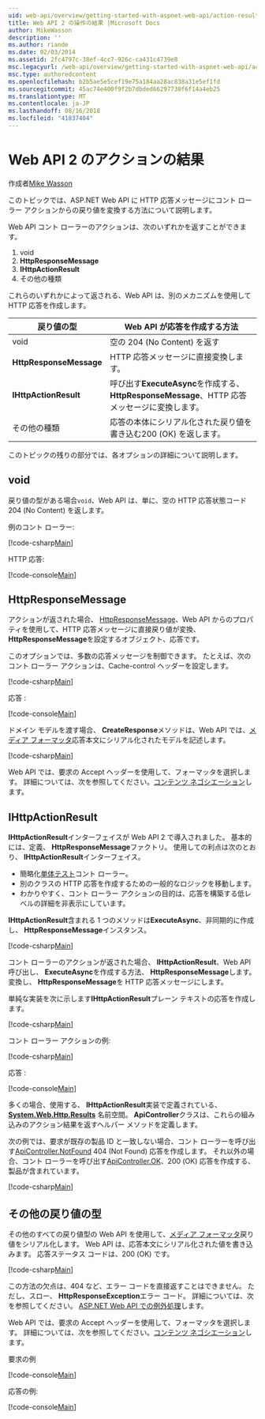 ```yaml
---
uid: web-api/overview/getting-started-with-aspnet-web-api/action-results
title: Web API 2 の操作の結果 |Microsoft Docs
author: MikeWasson
description: ''
ms.author: riande
ms.date: 02/03/2014
ms.assetid: 2fc4797c-38ef-4cc7-926c-ca431c4739e8
msc.legacyurl: /web-api/overview/getting-started-with-aspnet-web-api/action-results
msc.type: authoredcontent
ms.openlocfilehash: b2b5ae5e5cef19e75a184aa28ac838a31e5ef1fd
ms.sourcegitcommit: 45ac74e400f9f2b7dbded66297730f6f14a4eb25
ms.translationtype: MT
ms.contentlocale: ja-JP
ms.lasthandoff: 08/16/2018
ms.locfileid: "41837404"
---
```

<a name="action-results-in-web-api-2"></a>Web API 2 のアクションの結果
====================
作成者[Mike Wasson](https://github.com/MikeWasson)

このトピックでは、ASP.NET Web API に HTTP 応答メッセージにコント ローラー アクションからの戻り値を変換する方法について説明します。

Web API コント ローラーのアクションは、次のいずれかを返すことができます。

1. void
2. **HttpResponseMessage**
3. **IHttpActionResult**
4. その他の種類

これらのいずれかによって返される、Web API は、別のメカニズムを使用して HTTP 応答を作成します。

| 戻り値の型 | Web API が応答を作成する方法 |
| --- | --- |
| void | 空の 204 (No Content) を返す |
| **HttpResponseMessage** | HTTP 応答メッセージに直接変換します。 |
| **IHttpActionResult** | 呼び出す**ExecuteAsync**を作成する、 **HttpResponseMessage**、HTTP 応答メッセージに変換します。 |
| その他の種類 | 応答の本体にシリアル化された戻り値を書き込む200 (OK) を返します。 |

このトピックの残りの部分では、各オプションの詳細について説明します。

## <a name="void"></a>void

戻り値の型がある場合`void`、Web API は、単に、空の HTTP 応答状態コード 204 (No Content) を返します。

例のコント ローラー:

[!code-csharp[Main](action-results/samples/sample1.cs)]

HTTP 応答:

[!code-console[Main](action-results/samples/sample2.cmd)]

## <a name="httpresponsemessage"></a>HttpResponseMessage

アクションが返された場合、 [HttpResponseMessage](https://msdn.microsoft.com/library/system.net.http.httpresponsemessage.aspx)、Web API からのプロパティを使用して、HTTP 応答メッセージに直接戻り値が変換、 **HttpResponseMessage**を設定するオブジェクト、応答です。

このオプションでは、多数の応答メッセージを制御できます。 たとえば、次のコント ローラー アクションは、Cache-control ヘッダーを設定します。

[!code-csharp[Main](action-results/samples/sample3.cs)]

応答 :

[!code-console[Main](action-results/samples/sample4.cmd?highlight=2)]

ドメイン モデルを渡す場合、 **CreateResponse**メソッドは、Web API では、[メディア フォーマッタ](../formats-and-model-binding/media-formatters.md)応答本文にシリアル化されたモデルを記述します。

[!code-csharp[Main](action-results/samples/sample5.cs)]

Web API では、要求の Accept ヘッダーを使用して、フォーマッタを選択します。 詳細については、次を参照してください。[コンテンツ ネゴシエーション](../formats-and-model-binding/content-negotiation.md)します。

## <a name="ihttpactionresult"></a>IHttpActionResult

**IHttpActionResult**インターフェイスが Web API 2 で導入されました。 基本的には、定義、 **HttpResponseMessage**ファクトリ。 使用しての利点は次のとおり、 **IHttpActionResult**インターフェイス。

- 簡略化[単体テスト](../testing-and-debugging/unit-testing-controllers-in-web-api.md)コント ローラー。
- 別のクラスの HTTP 応答を作成するための一般的なロジックを移動します。
- わかりやすく、コント ローラー アクションの目的は、応答を構築する低レベルの詳細を非表示にしています。

**IHttpActionResult**含まれる 1 つのメソッドは**ExecuteAsync**、非同期的に作成し、 **HttpResponseMessage**インスタンス。

[!code-csharp[Main](action-results/samples/sample6.cs)]

コント ローラーのアクションが返された場合、 **IHttpActionResult**、Web API 呼び出し、 **ExecuteAsync**を作成する方法、 **HttpResponseMessage**します。 変換し、 **HttpResponseMessage**を HTTP 応答メッセージにします。

単純な実装を次に示します**IHttpActionResult**プレーン テキストの応答を作成します。

[!code-csharp[Main](action-results/samples/sample7.cs)]

コント ローラー アクションの例:

[!code-csharp[Main](action-results/samples/sample8.cs)]

応答 :

[!code-console[Main](action-results/samples/sample9.cmd)]

多くの場合、使用する、 **IHttpActionResult**実装で定義されている、 **[System.Web.Http.Results](https://msdn.microsoft.com/library/system.web.http.results.aspx)** 名前空間。 **ApiController**クラスは、これらの組み込みのアクション結果を返すヘルパー メソッドを定義します。

次の例では、要求が既存の製品 ID と一致しない場合、コント ローラーを呼び出す[ApiController.NotFound](https://msdn.microsoft.com/library/system.web.http.apicontroller.notfound.aspx) 404 (Not Found) 応答を作成します。 それ以外の場合、コント ローラーを呼び出す[ApiController.OK](https://msdn.microsoft.com/library/dn314591.aspx)、200 (OK) 応答を作成する、製品が含まれています。

[!code-csharp[Main](action-results/samples/sample10.cs)]

## <a name="other-return-types"></a>その他の戻り値の型

その他のすべての戻り値型の Web API を使用して、[メディア フォーマッタ](../formats-and-model-binding/media-formatters.md)戻り値をシリアル化します。 Web API は、応答本文にシリアル化された値を書き込みます。 応答ステータス コードは、200 (OK) です。

[!code-csharp[Main](action-results/samples/sample11.cs)]

この方法の欠点は、404 など、エラー コードを直接返すことはできません。 ただし、スロー、 **HttpResponseException**エラー コード。 詳細については、次を参照してください。 [ASP.NET Web API での例外処理](../error-handling/exception-handling.md)します。

Web API では、要求の Accept ヘッダーを使用して、フォーマッタを選択します。 詳細については、次を参照してください。[コンテンツ ネゴシエーション](../formats-and-model-binding/content-negotiation.md)します。

要求の例

[!code-console[Main](action-results/samples/sample12.cmd)]

応答の例:

[!code-console[Main](action-results/samples/sample13.cmd)]
